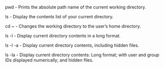 pwd - Prints the absolute path name of the current working directory.

ls - Display the contents list of your current directory.

cd ~ - Changes the working directory to the user’s home directory.

ls -l - Display current directory contents in a long format.

ls -l -a - Display current directory contents, including hidden files.

ls -la - Display current directory contents: Long format; with user and group IDs displayed numerically; and hidden files.

